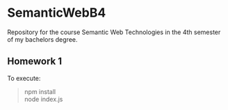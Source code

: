 # SemanticWebB4
Repository for the course Semantic Web Technologies in the 4th semester of my bachelors degree.
## Homework 1
To execute:
> npm install  
> node index.js
